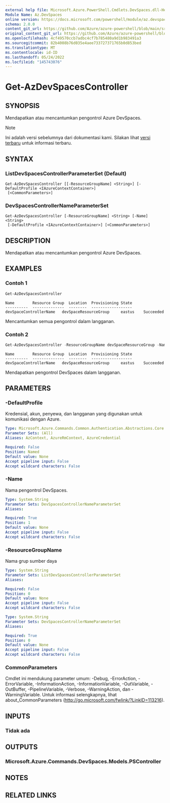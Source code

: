 ```yaml
---
external help file: Microsoft.Azure.PowerShell.Cmdlets.DevSpaces.dll-Help.xml
Module Name: Az.DevSpaces
online version: https://docs.microsoft.com/powershell/module/az.devspaces/get-azdevspacescontroller
schema: 2.0.0
content_git_url: https://github.com/Azure/azure-powershell/blob/main/src/DevSpaces/DevSpaces/help/Get-AzDevSpacesController.md
original_content_git_url: https://github.com/Azure/azure-powershell/blob/main/src/DevSpaces/DevSpaces/help/Get-AzDevSpacesController.md
ms.openlocfilehash: 4cf49570ccb7adbc4cf7b785480a9d1b983491a3
ms.sourcegitcommit: 82b4008b76d035e4aee733727371765b0d853bed
ms.translationtype: MT
ms.contentlocale: id-ID
ms.lasthandoff: 05/24/2022
ms.locfileid: "145743076"
---
```

# Get-AzDevSpacesController

## SYNOPSIS
Mendapatkan atau mencantumkan pengontrol Azure DevSpaces.

> [!NOTE]
>Ini adalah versi sebelumnya dari dokumentasi kami. Silakan lihat [versi terbaru](/powershell/module/az.devspaces/get-azdevspacescontroller) untuk informasi terbaru.

## SYNTAX

### ListDevSpacesControllerParameterSet (Default)
```
Get-AzDevSpacesController [[-ResourceGroupName] <String>] [-DefaultProfile <IAzureContextContainer>]
 [<CommonParameters>]
```

### DevSpacesControllerNameParameterSet
```
Get-AzDevSpacesController [-ResourceGroupName] <String> [-Name] <String>
 [-DefaultProfile <IAzureContextContainer>] [<CommonParameters>]
```

## DESCRIPTION
Mendapatkan atau mencantumkan pengontrol Azure DevSpaces.

## EXAMPLES

### Contoh 1
```powershell
Get-AzDevSpacesController
```

```output
Name        Resource Group  Location  Provisioning State
----------  --------------  --------  ------------------
devSpaceControllerName   devSpaceResourceGroup     eastus    Succeeded
```

Mencantumkan semua pengontrol dalam langganan.

### Contoh 2
```powershell
Get-AzDevSpacesController -ResourceGroupName devSpaceResourceGroup -Name devSpaceControllerName
```

```output
Name        Resource Group  Location  Provisioning State
----------  --------------  --------  ------------------
devSpaceControllerName   devSpaceResourceGroup     eastus    Succeeded
```

Mendapatkan pengontrol DevSpaces dalam langganan.

## PARAMETERS

### -DefaultProfile
Kredensial, akun, penyewa, dan langganan yang digunakan untuk komunikasi dengan Azure.

```yaml
Type: Microsoft.Azure.Commands.Common.Authentication.Abstractions.Core.IAzureContextContainer
Parameter Sets: (All)
Aliases: AzContext, AzureRmContext, AzureCredential

Required: False
Position: Named
Default value: None
Accept pipeline input: False
Accept wildcard characters: False
```

### -Name
Nama pengontrol DevSpaces.

```yaml
Type: System.String
Parameter Sets: DevSpacesControllerNameParameterSet
Aliases:

Required: True
Position: 1
Default value: None
Accept pipeline input: False
Accept wildcard characters: False
```

### -ResourceGroupName
Nama grup sumber daya

```yaml
Type: System.String
Parameter Sets: ListDevSpacesControllerParameterSet
Aliases:

Required: False
Position: 0
Default value: None
Accept pipeline input: False
Accept wildcard characters: False
```

```yaml
Type: System.String
Parameter Sets: DevSpacesControllerNameParameterSet
Aliases:

Required: True
Position: 0
Default value: None
Accept pipeline input: False
Accept wildcard characters: False
```

### CommonParameters
Cmdlet ini mendukung parameter umum: -Debug, -ErrorAction, -ErrorVariable, -InformationAction, -InformationVariable, -OutVariable, -OutBuffer, -PipelineVariable, -Verbose, -WarningAction, dan -WarningVariable. Untuk informasi selengkapnya, lihat about_CommonParameters (http://go.microsoft.com/fwlink/?LinkID=113216).

## INPUTS

### Tidak ada

## OUTPUTS

### Microsoft.Azure.Commands.DevSpaces.Models.PSController

## NOTES

## RELATED LINKS
